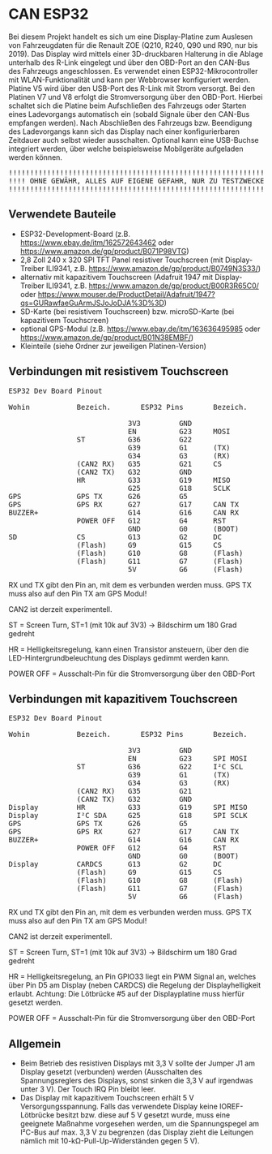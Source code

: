 # CAN ESP32

Bei diesem Projekt handelt es sich um eine Display-Platine zum Auslesen von Fahrzeugdaten für die Renault ZOE (Q210, R240, Q90 und R90, nur bis 2019).
Das Display wird mittels einer 3D-druckbaren Halterung in die Ablage unterhalb des R-Link eingelegt und über den OBD-Port an den CAN-Bus des Fahrzeugs angeschlossen. Es verwendet einen ESP32-Mikrocontroller mit WLAN-Funktionalität und kann per Webbrowser konfiguriert werden. 
Platine V5 wird über den USB-Port des R-Link mit Strom versorgt. 
Bei den Platinen V7 und V8 erfolgt die Stromversorgung über den OBD-Port. Hierbei schaltet sich die Platine beim Aufschließen des Fahrzeugs oder Starten eines Ladevorgangs automatisch ein (sobald Signale über den CAN-Bus empfangen werden). Nach Abschließen des Fahrzeugs bzw. Beendigung des Ladevorgangs kann sich das Display nach einer konfigurierbaren Zeitdauer auch selbst wieder ausschalten.
Optional kann eine USB-Buchse integriert werden, über welche beispielsweise Mobilgeräte aufgeladen werden können.

<pre>
!!!!!!!!!!!!!!!!!!!!!!!!!!!!!!!!!!!!!!!!!!!!!!!!!!!!!!!!!!!!!!!!!!
!!!! OHNE GEWÄHR, ALLES AUF EIGENE GEFAHR, NUR ZU TESTZWECKEN !!!!
!!!!!!!!!!!!!!!!!!!!!!!!!!!!!!!!!!!!!!!!!!!!!!!!!!!!!!!!!!!!!!!!!!
</pre>

## Verwendete Bauteile

- ESP32-Development-Board (z.B. https://www.ebay.de/itm/162572643462 oder https://www.amazon.de/gp/product/B071P98VTG)
- 2,8 Zoll 240 x 320 SPI TFT Panel resistiver Touchscreen (mit Display-Treiber ILI9341, z.B. https://www.amazon.de/gp/product/B0749N3S33/)
- alternativ mit kapazitivem Touchscreen (Adafruit 1947 mit Display-Treiber ILI9341, z.B. https://www.amazon.de/gp/product/B00R3R65C0/ oder https://www.mouser.de/ProductDetail/Adafruit/1947?qs=GURawfaeGuArmJSJoJoDJA%3D%3D)
- SD-Karte (bei resistivem Touchscreen) bzw. microSD-Karte (bei kapazitivem Touchscreen)
- optional GPS-Modul (z.B. https://www.ebay.de/itm/163636495985 oder https://www.amazon.de/gp/product/B01N38EMBF/)
- Kleinteile (siehe Ordner zur jeweiligen Platinen-Version)

## Verbindungen mit resistivem Touchscreen
<pre>
ESP32 Dev Board Pinout

Wohin           Bezeich.       ESP32 Pins       Bezeich.    Wohin

                            3V3         GND
                            EN          G23     MOSI        Display,Touch,SD
                ST          G36         G22
                            G39         G1      (TX)
                            G34         G3      (RX)
                (CAN2 RX)   G35         G21     CS          Touch
                (CAN2 TX)   G32         GND
                HR          G33         G19     MISO        Display,Touch,SD
                            G25         G18     SCLK        Display,Touch,SD
GPS             GPS TX      G26         G5 
GPS             GPS RX      G27         G17     CAN TX      CAN Bus
BUZZER+                     G14         G16     CAN RX      CAN Bus 
                POWER OFF   G12         G4      RST         Display
                            GND         G0      (BOOT)
SD              CS          G13         G2      DC          Display
                (Flash)     G9          G15     CS          Display
                (Flash)     G10         G8      (Flash)
                (Flash)     G11         G7      (Flash)
                            5V          G6      (Flash)
</pre>                    
RX und TX gibt den Pin an, mit dem es verbunden werden muss. GPS TX muss also auf den Pin
TX am GPS Modul! 

CAN2 ist derzeit experimentell. 

ST = Screen Turn, ST=1 (mit 10k auf 3V3) -> Bildschirm um 180 Grad gedreht

HR = Helligkeitsregelung, kann einen Transistor ansteuern, über den die LED-Hintergrundbeleuchtung des Displays gedimmt werden kann.

POWER OFF = Ausschalt-Pin für die Stromversorgung über den OBD-Port

## Verbindungen mit kapazitivem Touchscreen
<pre>
ESP32 Dev Board Pinout

Wohin           Bezeich.       ESP32 Pins       Bezeich.    Wohin

                            3V3         GND
                            EN          G23     SPI MOSI    Display
                ST          G36         G22     I²C SCL     Display
                            G39         G1      (TX)
                            G34         G3      (RX)
                (CAN2 RX)   G35         G21 
                (CAN2 TX)   G32         GND
Display         HR          G33         G19     SPI MISO    Display
Display         I²C SDA     G25         G18     SPI SCLK    Display
GPS             GPS TX      G26         G5
GPS             GPS RX      G27         G17     CAN TX      CAN Bus
BUZZER+                     G14         G16     CAN RX      CAN Bus 
                POWER OFF   G12         G4      RST         Display
                            GND         G0      (BOOT)
Display         CARDCS      G13         G2      DC          Display
                (Flash)     G9          G15     CS          Display
                (Flash)     G10         G8      (Flash)
                (Flash)     G11         G7      (Flash)
                            5V          G6      (Flash)
</pre>                    
RX und TX gibt den Pin an, mit dem es verbunden werden muss. GPS TX muss also auf den Pin
TX am GPS Modul! 

CAN2 ist derzeit experimentell. 

ST = Screen Turn, ST=1 (mit 10k auf 3V3) -> Bildschirm um 180 Grad gedreht

HR = Helligkeitsregelung, an Pin GPIO33 liegt ein PWM Signal an, welches über Pin D5 am Display
(neben CARDCS) die Regelung der Displayhelligkeit erlaubt. Achtung: Die Lötbrücke #5 auf der 
Displayplatine muss hierfür gesetzt werden.

POWER OFF = Ausschalt-Pin für die Stromversorgung über den OBD-Port
                    
## Allgemein
-  Beim Betrieb des resistiven Displays mit 3,3 V sollte der Jumper J1 am Display gesetzt (verbunden) werden (Ausschalten
des Spannungsreglers des Displays, sonst sinken die 3,3 V auf irgendwas unter 3 V). Der Touch IRQ Pin bleibt leer.
- Das Display mit kapazitivem Touchscreen erhält 5 V Versorgungsspannung. Falls das verwendete Display keine IOREF-Lötbrücke besitzt bzw. diese auf 5 V gesetzt wurde, muss eine geeignete Maßnahme vorgesehen werden, um die Spannungspegel am I²C-Bus auf max. 3,3 V zu begrenzen (das Display zieht die Leitungen nämlich mit 10-kΩ-Pull-Up-Widerständen gegen 5 V).
